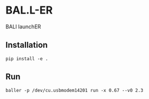 # BAL.L-ER
BALl launchER

## Installation
```
pip install -e .
```

## Run
```
baller -p /dev/cu.usbmodem14201 run -x 0.67 --v0 2.3
```